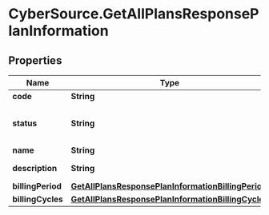 # CyberSource.GetAllPlansResponsePlanInformation

## Properties
Name | Type | Description | Notes
------------ | ------------- | ------------- | -------------
**code** | **String** | Plan code  | [optional] 
**status** | **String** | Plan Status:  - `DRAFT`  - `ACTIVE`  - `INACTIVE`  | [optional] 
**name** | **String** | Plan name  | [optional] 
**description** | **String** | Plan description  | [optional] 
**billingPeriod** | [**GetAllPlansResponsePlanInformationBillingPeriod**](GetAllPlansResponsePlanInformationBillingPeriod.md) |  | [optional] 
**billingCycles** | [**GetAllPlansResponsePlanInformationBillingCycles**](GetAllPlansResponsePlanInformationBillingCycles.md) |  | [optional] 



